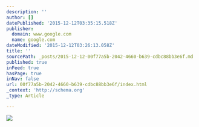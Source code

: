 ```yaml
---
description: ''
author: []
datePublished: '2015-12-12T03:35:15.518Z'
publisher:
  domain: www.google.com
  name: google.com
dateModified: '2015-12-12T03:26:13.058Z'
title: ''
sourcePath: _posts/2015-12-12-00f77a5b-2042-4660-b639-cdbc88bb3e6f.md
published: true
inFeed: true
hasPage: true
inNav: false
url: 00f77a5b-2042-4660-b639-cdbc88bb3e6f/index.html
_context: 'http://schema.org'
_type: Article

---
```

![](https://encrypted-tbn1.gstatic.com/images?q=tbn:ANd9GcSUcbbT3W6qRM03YASugsoimNZuKClcdlbaAdSwXH7rHfbaey0_)